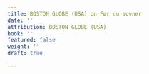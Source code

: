 ```yaml
---
title: BOSTON GLOBE (USA) on Før du sovner
date: ''
attribution: BOSTON GLOBE (USA)
book: ''
featured: false
weight: ''
draft: true

---
```

